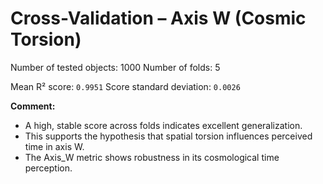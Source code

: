 # Cross-Validation – Axis W (Cosmic Torsion)

Number of tested objects: 1000
Number of folds: 5

Mean R² score: `0.9951`
Score standard deviation: `0.0026`

**Comment:**
- A high, stable score across folds indicates excellent generalization.
- This supports the hypothesis that spatial torsion influences perceived time in axis W.
- The Axis_W metric shows robustness in its cosmological time perception.
